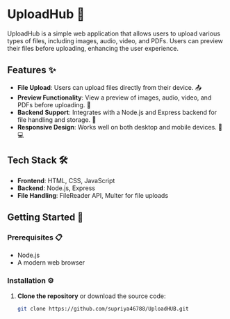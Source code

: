 # UploadHub 🚀

UploadHub is a simple web application that allows users to upload various types of files, including images, audio, video, and PDFs. Users can preview their files before uploading, enhancing the user experience.

## Features ✨

- **File Upload**: Users can upload files directly from their device. 📤
- **Preview Functionality**: View a preview of images, audio, video, and PDFs before uploading. 👀
- **Backend Support**: Integrates with a Node.js and Express backend for file handling and storage. 💾
- **Responsive Design**: Works well on both desktop and mobile devices. 📱💻

## Tech Stack 🛠️

- **Frontend**: HTML, CSS, JavaScript
- **Backend**: Node.js, Express
- **File Handling**: FileReader API, Multer for file uploads

## Getting Started 🚀

### Prerequisites 📋

- Node.js
- A modern web browser

### Installation ⚙️

1. **Clone the repository** or download the source code:

   ```bash
   git clone https://github.com/supriya46788/UploadHUB.git
   
